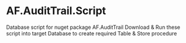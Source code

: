 # AF.AuditTrail.Script
Database script for nuget package AF.AuditTrail
Download & Run these script into target Database to create required Table & Store procedure
